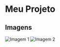 # Meu Projeto

## Imagens

![Imagem 1](./imagens/1-sightcomposts.jpg)
![Imagem 2](./imagens/2-sightcomposts.jpg)
